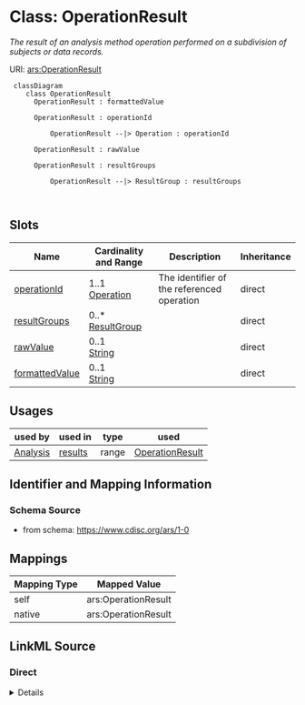 # Class: OperationResult


_The result of an analysis method operation performed on a subdivision of subjects or data records._





URI: [ars:OperationResult](https://www.cdisc.org/ars/1-0/OperationResult)



```mermaid
 classDiagram
    class OperationResult
      OperationResult : formattedValue
        
      OperationResult : operationId
        
          OperationResult --|> Operation : operationId
        
      OperationResult : rawValue
        
      OperationResult : resultGroups
        
          OperationResult --|> ResultGroup : resultGroups
        
      
```




<!-- no inheritance hierarchy -->


## Slots

| Name | Cardinality and Range | Description | Inheritance |
| ---  | --- | --- | --- |
| [operationId](operationId.md) | 1..1 <br/> [Operation](Operation.md) | The identifier of the referenced operation | direct |
| [resultGroups](resultGroups.md) | 0..* <br/> [ResultGroup](ResultGroup.md) |  | direct |
| [rawValue](rawValue.md) | 0..1 <br/> [String](String.md) |  | direct |
| [formattedValue](formattedValue.md) | 0..1 <br/> [String](String.md) |  | direct |





## Usages

| used by | used in | type | used |
| ---  | --- | --- | --- |
| [Analysis](Analysis.md) | [results](results.md) | range | [OperationResult](OperationResult.md) |






## Identifier and Mapping Information







### Schema Source


* from schema: https://www.cdisc.org/ars/1-0





## Mappings

| Mapping Type | Mapped Value |
| ---  | ---  |
| self | ars:OperationResult |
| native | ars:OperationResult |





## LinkML Source

<!-- TODO: investigate https://stackoverflow.com/questions/37606292/how-to-create-tabbed-code-blocks-in-mkdocs-or-sphinx -->

### Direct

<details>
```yaml
name: OperationResult
description: The result of an analysis method operation performed on a subdivision
  of subjects or data records.
from_schema: https://www.cdisc.org/ars/1-0
rank: 1000
slots:
- operationId
- resultGroups
- rawValue
- formattedValue

```
</details>

### Induced

<details>
```yaml
name: OperationResult
description: The result of an analysis method operation performed on a subdivision
  of subjects or data records.
from_schema: https://www.cdisc.org/ars/1-0
rank: 1000
attributes:
  operationId:
    name: operationId
    description: The identifier of the referenced operation.
    from_schema: https://www.cdisc.org/ars/1-0
    rank: 1000
    alias: operationId
    owner: OperationResult
    domain_of:
    - OperationResult
    - ReferencedOperationRelationship
    range: Operation
    required: true
    inlined: false
  resultGroups:
    name: resultGroups
    from_schema: https://www.cdisc.org/ars/1-0
    rank: 1000
    multivalued: true
    alias: resultGroups
    owner: OperationResult
    domain_of:
    - OperationResult
    range: ResultGroup
    inlined: true
    inlined_as_list: true
  rawValue:
    name: rawValue
    from_schema: https://www.cdisc.org/ars/1-0
    rank: 1000
    alias: rawValue
    owner: OperationResult
    domain_of:
    - OperationResult
    range: string
  formattedValue:
    name: formattedValue
    from_schema: https://www.cdisc.org/ars/1-0
    rank: 1000
    alias: formattedValue
    owner: OperationResult
    domain_of:
    - OperationResult
    range: string

```
</details>